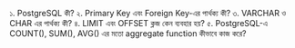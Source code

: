 ১. PostgreSQL কী?
২. Primary Key এবং Foreign Key-এর পার্থক্য কী? 
৩. VARCHAR ও CHAR এর পার্থক্য কী?
৪. LIMIT এবং OFFSET ক্লজ কেন ব্যবহার হয়?
৫. PostgreSQL-এ COUNT(), SUM(), AVG() এর মতো aggregate function কীভাবে কাজ করে?
